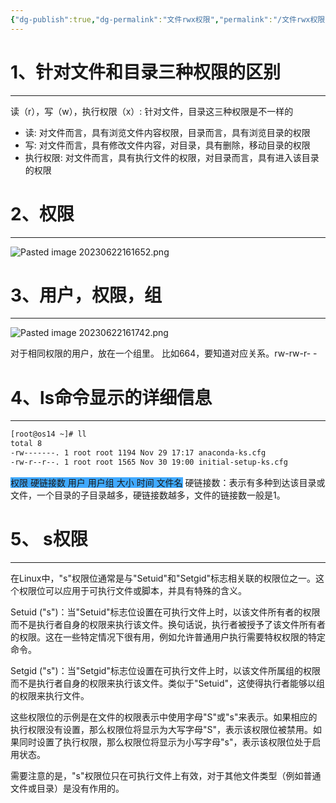```yaml
---
{"dg-publish":true,"dg-permalink":"文件rwx权限","permalink":"/文件rwx权限/","noteIcon":"","created":"2021-01-09","updated":""}
---
```



# 1、针对文件和目录三种权限的区别
---
读（r），写（w），执行权限（x）: 针对文件，目录这三种权限是不一样的

- 读: 对文件而言，具有浏览文件内容权限，目录而言，具有浏览目录的权限
- 写: 对文件而言，具有修改文件内容，对目录，具有删除，移动目录的权限
- 执行权限: 对文件而言，具有执行文件的权限，对目录而言，具有进入该目录的权限

# 2、权限
---
![Pasted image 20230622161652.png](/img/user/Z.image/Linux/Pasted%20image%2020230622161652.png)

# 3、用户，权限，组
---
![Pasted image 20230622161742.png](/img/user/Z.image/Linux/Pasted%20image%2020230622161742.png)

对于相同权限的用户，放在一个组里。
比如664，要知道对应关系。rw-rw-r- -

# 4、ls命令显示的详细信息
---
```bash
[root@os14 ~]# ll
total 8
-rw-------. 1 root root 1194 Nov 29 17:17 anaconda-ks.cfg
-rw-r--r--. 1 root root 1565 Nov 30 19:00 initial-setup-ks.cfg
```

<span style="background:#40a9ff">权限 硬链接数 用户 用户组 大小 时间 文件名</span>
硬链接数：表示有多种到达该目录或文件，一个目录的子目录越多，硬链接数越多，文件的链接数一般是1。

# 5、 s权限
---
在Linux中，"s"权限位通常是与"Setuid"和"Setgid"标志相关联的权限位之一。这个权限位可以应用于可执行文件或脚本，并具有特殊的含义。

Setuid ("s")：当"Setuid"标志位设置在可执行文件上时，以该文件所有者的权限而不是执行者自身的权限来执行该文件。换句话说，执行者被授予了该文件所有者的权限。这在一些特定情况下很有用，例如允许普通用户执行需要特权权限的特定命令。

Setgid ("s")：当"Setgid"标志位设置在可执行文件上时，以该文件所属组的权限而不是执行者自身的权限来执行该文件。类似于"Setuid"，这使得执行者能够以组的权限来执行文件。

这些权限位的示例是在文件的权限表示中使用字母"S"或"s"来表示。如果相应的执行权限没有设置，那么权限位将显示为大写字母"S"，表示该权限位被禁用。如果同时设置了执行权限，那么权限位将显示为小写字母"s"，表示该权限位处于启用状态。

需要注意的是，"s"权限位只在可执行文件上有效，对于其他文件类型（例如普通文件或目录）是没有作用的。